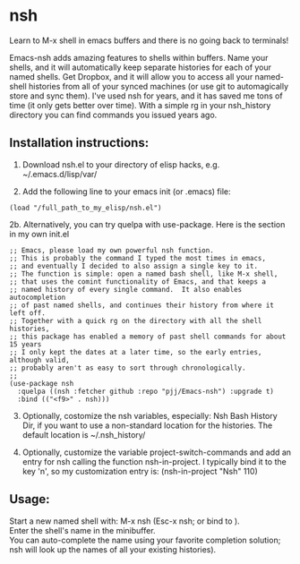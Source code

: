 # nsh

Learn to M-x shell in emacs buffers and there is no going back to terminals!

Emacs-nsh adds amazing features to shells within buffers.  Name your
shells, and it will automatically keep separate histories for each of
your named shells.  Get Dropbox, and it will allow you to access all
your named-shell histories from all of your synced machines (or use
git to automagically store and sync them).  I've used nsh for years,
and it has saved me tons of time (it only gets better over time).
With a simple rg in your nsh_history directory you can find commands
you issued years ago.

## Installation instructions:

1. Download nsh.el to your directory of elisp hacks, e.g. ~/.emacs.d/lisp/var/

2. Add the following line to your emacs init (or .emacs) file:

```
(load "/full_path_to_my_elisp/nsh.el")
```

2b. Alternatively, you can try quelpa with use-package.  Here is the
section in my own init.el

```
;; Emacs, please load my own powerful nsh function.
;; This is probably the command I typed the most times in emacs,
;; and eventually I decided to also assign a single key to it.
;; The function is simple: open a named bash shell, like M-x shell,
;; that uses the comint functionality of Emacs, and that keeps a
;; named history of every single command.  It also enables autocompletion
;; of past named shells, and continues their history from where it left off.
;; Together with a quick rg on the directory with all the shell histories,
;; this package has enabled a memory of past shell commands for about 15 years
;; I only kept the dates at a later time, so the early entries, although valid,
;; probably aren't as easy to sort through chronologically.
;;
(use-package nsh
  :quelpa ((nsh :fetcher github :repo "pjj/Emacs-nsh") :upgrade t)
  :bind (("<f9>" . nsh)))
```

3. Optionally, costomize the nsh variables, especially: Nsh Bash History Dir,
if you want to use a non-standard location for the histories.
The default location is ~/.nsh_history/

4. Optionally, customize the variable project-switch-commands
and add an entry for nsh calling the function nsh-in-project.
I typically bind it to the key 'n', so my customization entry is:
(nsh-in-project "Nsh" 110)


## Usage:

Start a new named shell with: M-x nsh (Esc-x nsh; or bind to <f9>).  
Enter the shell's name in the minibuffer.  
You can auto-complete the name using your favorite completion solution; 
nsh will look up the names of all your existing histories).
